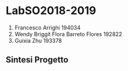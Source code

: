 # LabSO2018-2019

1. Francesco Arrighi 194034
2. Wendy Briggit Flora Barreto Flores 192822
3. Guixia Zhu 193378

## Sintesi Progetto
